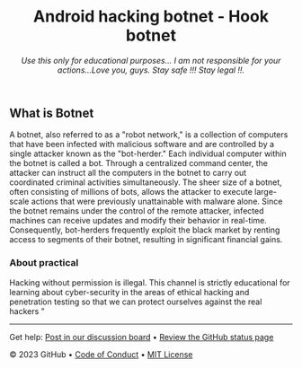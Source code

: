 <header>

<!--
  <<< Author notes: Course header >>>
  Include a 1280×640 image, course title in sentence case, and a concise description in emphasis.
  In your repository settings: enable template repository, add your 1280×640 social image, auto delete head branches.
  Add your open source license, GitHub uses MIT license.
-->

# Android hacking botnet - Hook botnet

_Use this only for educational purposes... I am not responsible for your actions...Love you, guys. Stay safe !!! Stay legal !!._

</header>

<!--
  <<< Author notes: Step 1 >>>
  Choose 3-5 steps for your course.
  The first step is always the hardest, so pick something easy!
  Link to docs.github.com for further explanations.
  Encourage users to open new tabs for steps!
-->

## What is Botnet

 A botnet, also referred to as a "robot network," is a collection of computers that have been infected with malicious software and are controlled by a single attacker known as the "bot-herder." Each individual computer within the botnet is called a bot. Through a centralized command center, the attacker can instruct all the computers in the botnet to carry out coordinated criminal activities simultaneously. The sheer size of a botnet, often consisting of millions of bots, allows the attacker to execute large-scale actions that were previously unattainable with malware alone. Since the botnet remains under the control of the remote attacker, infected machines can receive updates and modify their behavior in real-time. Consequently, bot-herders frequently exploit the black market by renting access to segments of their botnet, resulting in significant financial gains.

 
### About practical

Hacking without permission is illegal. This channel is strictly educational for learning about cyber-security in the areas of ethical hacking and penetration testing so that we can protect ourselves against the real hackers "

<footer>

<!--
  <<< Author notes: Footer >>>
  Add a link to get support, GitHub status page, code of conduct, license link.
-->

---

Get help: [Post in our discussion board](https://github.com/orgs/skills/discussions/categories/github-pages) &bull; [Review the GitHub status page](https://www.githubstatus.com/)

&copy; 2023 GitHub &bull; [Code of Conduct](https://www.contributor-covenant.org/version/2/1/code_of_conduct/code_of_conduct.md) &bull; [MIT License](https://gh.io/mit)

</footer>
